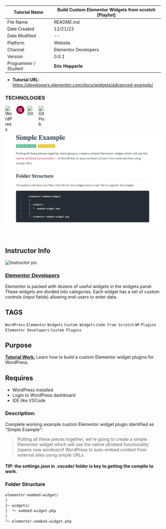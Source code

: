 <link rel="stylesheet" href="./css/style.css">

| **Tutorial Name**    | **Build Custom Elementor Widgets from scratch [Playlist]** |
| -------------------- | ---------------------------------------------------------- |
| File Name            | README.md                                                  |
| Date Created         | 12/21/23                                                   |
| Date Modified        | --                                                         |
| Platform             | Website                                                    |
| Channel              | Elementor Developers                                      |
| Version              | 0.0.1                                                      |
| Programmer / Student | **Eric Hepperle**                                          |

* **Tutorial URL:** https://developers.elementor.com/docs/widgets/advanced-example/

### TECHNOLOGIES

<img align="left" alt="WordPress" title="WordPress" width="26px" src="https://cdn.jsdelivr.net/gh/devicons/devicon/icons/wordpress/wordpress-original.svg" style="padding-right:10px;" />

<img align="left" alt="Elementor" title="Elementor" width="26px" src="./img/Elementor-Logo-Symbol-Red.svg" style="padding-right:10px;" />


<img align="left" alt="Git" title="Git" width="26px" src="https://cdn.jsdelivr.net/gh/devicons/devicon/icons/git/git-original.svg" style="padding-right:10px;" />

<img align="left" alt="GitHub" title="GitHub" width="26px" src="https://user-images.githubusercontent.com/3369400/139448065-39a229ba-4b06-434b-bc67-616e2ed80c8f.png" style="padding-right:10px;" />


<br><br>

![Tutorial Video Screenshot]("/../img/screen-elementor-dev-docs--widgets--simple-ex--01.jpg)

<br>

## Instructor Info

<section class="author-profile">
  <div class="author-img">
    <img
      src="https://developers.elementor.com/docs/assets/img/icon.svg" width="200px"
      alt="Instructor pic"
    />
  </div>
  <div class="author-info">
    <h3><a href="https://www.youtube.com/@TechiePress" target="_blank">Elementor Developers</a></h3>
    <p>Elementor is packed with dozens of useful widgets in the widgets panel. These widgets are divided into categories. Each widget has a set of custom controls (input fields) allowing end-users to enter data.</p>
  </div>
</section>

## TAGS

`WordPress` `Elementor` `Widgets` `Custom Widgets` `Code From Scratch` `WP` `Plugins` `Elementor Developers` `Custom Plugins`

## Purpose

**<u>Tutorial Work:</u>** Learn how to build a custom Elementor widget plugins for WordPress.
    
## Requires

* WordPress installed
* Login to WordPress dashboard
* IDE like VSCode

### Description:

Complete working example custom Elementor widget plugin identified as "Simple Example":

>Putting all these pieces together, we're going to create a simple Elementor widget which will use the native oEmbed functionality (opens new window)of WordPress to auto-embed content from external sites using simple URLs.

#### TIP: the settings.json in .vscode/ folder is key to getting the compile to work.

### Folder Structure

```bash
elementor-oembed-widget/
|
├─ widgets/
|  └─ oembed-widget.php
|
└─ elementor-oembed-widget.php
```

